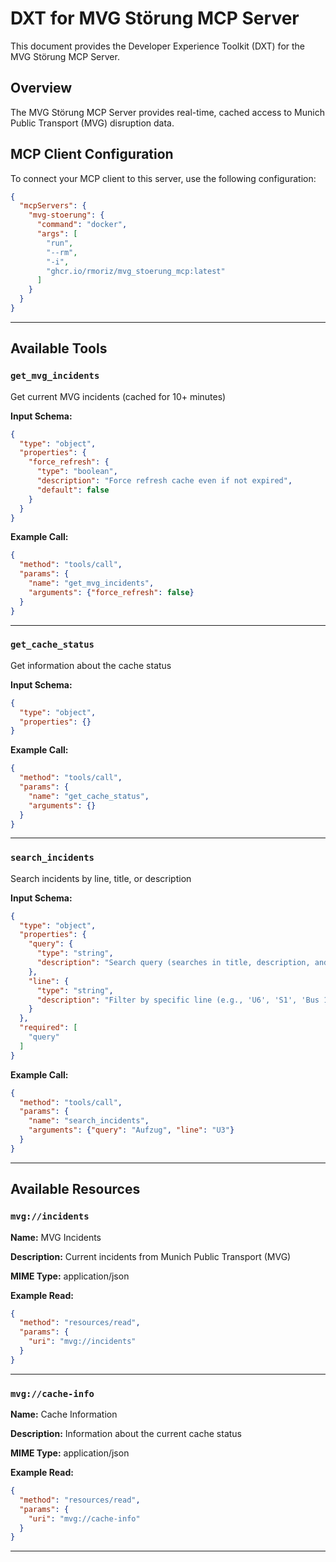 # DXT for MVG Störung MCP Server

This document provides the Developer Experience Toolkit (DXT) for the MVG Störung MCP Server.

## Overview

The MVG Störung MCP Server provides real-time, cached access to Munich Public Transport (MVG) disruption data.

## MCP Client Configuration

To connect your MCP client to this server, use the following configuration:

```json
{
  "mcpServers": {
    "mvg-stoerung": {
      "command": "docker",
      "args": [
        "run",
        "--rm",
        "-i",
        "ghcr.io/rmoriz/mvg_stoerung_mcp:latest"
      ]
    }
  }
}
```

---

## Available Tools

### `get_mvg_incidents`

Get current MVG incidents (cached for 10+ minutes)

**Input Schema:**

```json
{
  "type": "object",
  "properties": {
    "force_refresh": {
      "type": "boolean",
      "description": "Force refresh cache even if not expired",
      "default": false
    }
  }
}
```

**Example Call:**

```json
{
  "method": "tools/call",
  "params": {
    "name": "get_mvg_incidents",
    "arguments": {"force_refresh": false}
  }
}
```


---
### `get_cache_status`

Get information about the cache status

**Input Schema:**

```json
{
  "type": "object",
  "properties": {}
}
```

**Example Call:**

```json
{
  "method": "tools/call",
  "params": {
    "name": "get_cache_status",
    "arguments": {}
  }
}
```


---
### `search_incidents`

Search incidents by line, title, or description

**Input Schema:**

```json
{
  "type": "object",
  "properties": {
    "query": {
      "type": "string",
      "description": "Search query (searches in title, description, and line labels)"
    },
    "line": {
      "type": "string",
      "description": "Filter by specific line (e.g., 'U6', 'S1', 'Bus 100')"
    }
  },
  "required": [
    "query"
  ]
}
```

**Example Call:**

```json
{
  "method": "tools/call",
  "params": {
    "name": "search_incidents",
    "arguments": {"query": "Aufzug", "line": "U3"}
  }
}
```


---

## Available Resources

### `mvg://incidents`

**Name:** MVG Incidents

**Description:** Current incidents from Munich Public Transport (MVG)

**MIME Type:** application/json

**Example Read:**

```json
{
  "method": "resources/read",
  "params": {
    "uri": "mvg://incidents"
  }
}
```


---
### `mvg://cache-info`

**Name:** Cache Information

**Description:** Information about the current cache status

**MIME Type:** application/json

**Example Read:**

```json
{
  "method": "resources/read",
  "params": {
    "uri": "mvg://cache-info"
  }
}
```


---
